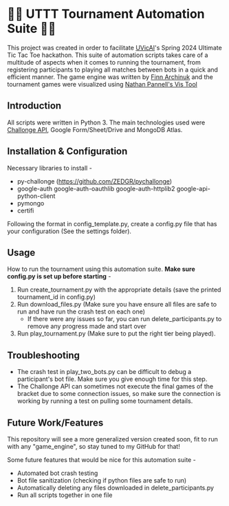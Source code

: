 # 👾👾 UTTT Tournament Automation Suite 👾👾

This project was created in order to facilitate [UVicAI](uvicai.ca)'s Spring 2024 Ultimate Tic Tac Toe hackathon. This suite of automation scripts takes care of a multitude of aspects when it comes to running the tournament, from registering participants to playing all matches between bots in a quick and efficient manner.
The game engine was written by [Finn Archinuk](https://github.com/finnarchinuk/UTTT) and the tournament games were visualized using [Nathan Pannell's Vis Tool](https://github.com/NathanPannell/uttt-visual)

## Introduction

All scripts were written in Python 3. The main technologies used were [Challonge API](https://challonge.com/), Google Form/Sheet/Drive and MongoDB Atlas.

## Installation & Configuration

Necessary libraries to install -

- py-challonge (https://github.com/ZEDGR/pychallonge)
- google-auth google-auth-oauthlib google-auth-httplib2 google-api-python-client
- pymongo
- certifi

Following the format in config_template.py, create a config.py file that has your configuration (See the settings folder). 

## Usage

How to run the tournament using this automation suite. **Make sure config.py is set up before starting** -

1. Run create_tournament.py with the appropriate details (save the printed tournament_id in config.py)
2. Run download_files.py (Make sure you have ensure all files are safe to run and have run the crash test on each one)
   - If there were any issues so far, you can run delete_participants.py to remove any progress made and start over
3. Run play_tournament.py (Make sure to put the right tier being played).

## Troubleshooting

- The crash test in play_two_bots.py can be difficult to debug a participant's bot file. Make sure you give enough time for this step.
- The Challonge API can sometimes not execute the final games of the bracket due to some connection issues, so make sure the connection is working by running a test on pulling some tournament details.

## Future Work/Features

This repository will see a more generalized version created soon, fit to run with any "game_engine", so stay tuned to my GitHub for that!

Some future features that would be nice for this automation suite -

- Automated bot crash testing
- Bot file sanitization (checking if python files are safe to run)
- Automatically deleting any files downloaded in delete_participants.py
- Run all scripts together in one file
